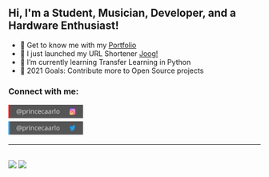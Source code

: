 ## Hi, I'm a Student, Musician, Developer, and a Hardware Enthusiast!

- 📝 Get to know me with my [Portfolio](https://princecaarlo.tech/)
- 📎 I just launched my URL Shortener [Joog!](https://joog.uno)
- 🐍 I’m currently learning Transfer Learning in Python
- 🥅 2021 Goals: Contribute more to Open Source projects

### **Connect with me:**

[<img alt="princejoogie | Instagram" height="30px" src="./assets/instagram.svg" />][instagram]
<br />
[<img alt="princejoogie | Twitter" height="30px" src="./assets/twitter.svg" />][twitter]

---

<br />

<img src="https://github-readme-stats.vercel.app/api?username=princejoogie&show_icons=true&count_private=true&hide_border=true&include_all_commits=true&custom_title=My%20Github%20Stats&theme=onedark"/>
<img src="https://github-readme-stats.vercel.app/api/top-langs/?username=princejoogie&layout=compact&theme=onedark&hide_border=true&hide=java,dart" />

[twitter]: https://twitter.com/princecaarlo
[youtube]: https://www.youtube.com/channel/UCAYlSiZecXQhbuzzMFZ7ekQ
[instagram]: https://www.instagram.com/princecaarlo/
